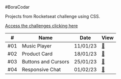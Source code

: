 #BoraCodar

Projects from Rocketseat challenge using CSS.

[Access the challenges clicking here](https://boracodar.dev)

<table>
  <thead>
    <tr>
      <th>#</th>
      <th>Name</th>
      <th>Date</th>
      <th>View</th>
    </tr>
  </thead>
  <tbody>
    <tr>
      <td>#01</td>
      <td>Music Player</td>
      <td>11/01/23</td>
      <td><a href="challenge#01">🔗</a></td>
    </tr>
    <tr>
      <td>#02</td>
      <td>Product Card</td>
      <td>18/01/23</td>
      <td><a href="challenge#02">🔗</a></td>
    </tr>
    <tr>
      <td>#03</td>
      <td>Buttons and Cursors</td>
      <td>25/01/23</td>
      <td><a href="challenge#03">🔗</a></td>
    </tr>
    <tr>
      <td>#04</td>
      <td>Responsive Chat</td>
      <td>01/02/23</td>
      <td><a href="challenge#04">🔗</a></td>
    </tr>
  </tbody>
</table>
